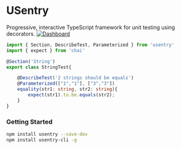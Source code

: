 # USentry
Progressive, interactive TypeScript framework for unit testing using decorators.
[![Dashboard](https://i.imgur.com/cnrLOnE.png "Dashboard")](https://i.imgur.com/ASkUILm.png "Dashboard")

```typescript
import { Section, DescribeTest, Parameterized } from 'usentry'
import { expect } from 'chai'

@Section('String')
export class StringTest{

    @DescribeTest('2 strings should be equals')
    @Parameterized(["1","1"], ["3","3"])
    equality(str1: string, str2: string){
        expect(str1).to.be.equals(str2);
    }
}
```


### Getting Started
```bash
npm install usentry --save-dev
npm install usentry-cli -g
```
